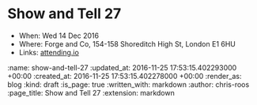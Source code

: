 Show and Tell 27
================

* When: Wed 14 Dec 2016
* Where: Forge and Co, 154-158 Shoreditch High St, London E1 6HU
* Links: [attending.io][attending-io-show-and-tell-27]

[attending-io-show-and-tell-27]: https://attending.io/events/gfr-show-and-tell-27/

:name: show-and-tell-27
:updated_at: 2016-11-25 17:53:15.402293000 +00:00
:created_at: 2016-11-25 17:53:15.402278000 +00:00
:render_as: blog
:kind: draft
:is_page: true
:written_with: markdown
:author: chris-roos
:page_title: Show and Tell 27
:extension: markdown
